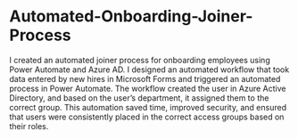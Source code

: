 # Automated-Onboarding-Joiner-Process

I created an automated joiner process for onboarding employees using Power Automate and Azure AD. I designed an automated workflow that took data entered by new hires in Microsoft Forms and triggered an automated process in Power Automate. The workflow created the user in Azure Active Directory, and based on the user’s department, it assigned them to the correct group. This automation saved time, improved security, and ensured that users were consistently placed in the correct access groups based on their roles.
